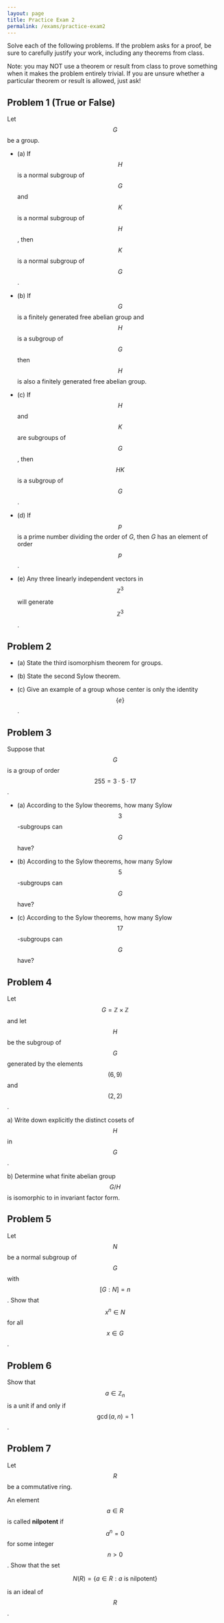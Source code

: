 ```yaml
---
layout: page
title: Practice Exam 2
permalink: /exams/practice-exam2
---
```


Solve each of the following problems.
If the problem asks for a proof, be sure to carefully justify your work, including any theorems from class.

Note: you may NOT use a theorem or result from class to prove something when it makes the problem entirely trivial.  If you are unsure whether a particular theorem or result is allowed, just ask!

## Problem 1 (True or False)

Let $$G$$ be a group.

* (a) If $$H$$ is a normal subgroup of $$G$$ and $$K$$ is a normal subgroup of $$H$$, then $$K$$ is a normal subgroup of $$G$$.

* (b) If $$G$$ is a finitely generated free abelian group and $$H$$ is a subgroup of $$G$$ then $$H$$ is also a finitely generated free abelian group.

* (c) If $$H$$ and $$K$$ are subgroups of $$G$$, then $$HK$$ is a subgroup of $$G$$.

* (d) If $$p$$ is a prime number dividing the order of $G$, then $G$ has an element of order $$p$$.

* (e) Any three linearly independent vectors in $$\mathbb Z^3$$ will generate $$\mathbb Z^3$$.

## Problem 2

* (a) State the third isomorphism theorem for groups.

* (b) State the second Sylow theorem.

* (c) Give an example of a group whose center is only the identity $$\{e\}$$.

## Problem 3

Suppose that $$G$$ is a group of order $$255 = 3\cdot5\cdot 17$$.

* (a) According to the Sylow theorems, how many Sylow $$3$$-subgroups can $$G$$ have?

* (b) According to the Sylow theorems, how many Sylow $$5$$-subgroups can $$G$$ have?

* (c) According to the Sylow theorems, how many Sylow $$17$$-subgroups can $$G$$ have?

## Problem 4

Let $$G = \mathbb Z\times \mathbb Z$$ and let $$H$$ be the subgroup of $$G$$ generated by the elements $$(6,9)$$ and $$(2,2)$$.

a) Write down explicitly the distinct cosets of $$H$$ in $$G$$.

b) Determine what finite abelian group $$G/H$$ is isomorphic to in invariant factor form.

## Problem 5

Let $$N$$ be a normal subgroup of $$G$$ with $$[G:N] = n$$.
Show that $$x^n\in N$$ for all $$x\in G$$.

## Problem 6

Show that $$a\in \mathbb Z_n$$ is a unit if and only if $$\gcd(a,n) = 1$$.

## Problem 7

Let $$R$$ be a commutative ring.

An element $$a\in R$$ is called **nilpotent** if $$a^n = 0$$ for some integer $$n>0$$.
Show that the set

$$N(R) = \{a\in R: a\text{ is nilpotent}\}$$

is an ideal of $$R$$.
